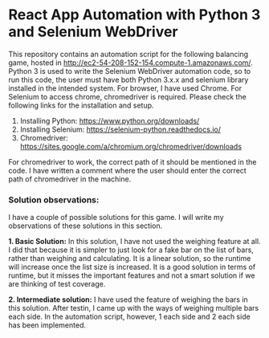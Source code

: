 # React App Automation with Python 3 and Selenium WebDriver

This repository contains an automation script for the following balancing game, hosted in http://ec2-54-208-152-154.compute-1.amazonaws.com/.
Python 3 is used to write the Selenium WebDriver automation code, so to run this code, the user must have both Python 3.x.x and selenium library installed in the intended system. For browser, I have used Chrome. For Selenium to access chrome, chromedriver is required. Please check the following links for the installation and setup.
1. Installing Python: https://www.python.org/downloads/
2. Installing Selenium: https://selenium-python.readthedocs.io/
3. Chromedriver: https://sites.google.com/a/chromium.org/chromedriver/downloads

For chromedriver to work, the correct path of it should be mentioned in the code. I have written a comment where the user should enter the correct path of chromedriver in the machine.

### Solution observations:
I have a couple of possible solutions for this game. I will write my observations of these solutions in this section.

**1. Basic Solution:** In this solution, I have not used the weighing feature at all. I did that because it is simpler to just look for a fake bar on the list of bars, rather than weighing and calculating. It is a linear solution, so the runtime will increase once the list size is increased. It is a good solution in terms of runtime, but it misses the important features and not a smart solution if we are thinking of test coverage.

**2. Intermediate solution:** I have used the feature of weighing the bars in this solution. After testin, I came up with the ways of weighing multiple bars each side. In the automation script, however, 1 each side and 2 each side has been implemented.
